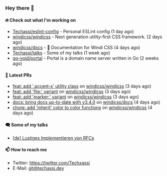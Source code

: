 ### Hey there 👋

#### 🔥 Check out what I'm working on


- [Techassi/eslint-config](https://github.com/Techassi/eslint-config) - Personal ESLint config (1 day ago)
- [windicss/windicss](https://github.com/windicss/windicss) - Next generation utility-first CSS framework. (2 days ago)
- [windicss/docs](https://github.com/windicss/docs) - 📖 Documentation for Windi CSS (4 days ago)
- [Techassi/talks](https://github.com/Techassi/talks) - Some of my talks (1 week ago)
- [go-void/portal](https://github.com/go-void/portal) - Portal is a domain name server written in Go (2 weeks ago)

#### 🧪 Latest PRs


- [feat: add &#39;.accent-x&#39; utility class](https://github.com/windicss/windicss/pull/637) on [windicss/windicss](https://github.com/windicss/windicss) (3 days ago)
- [feat: add &#39;file:&#39; variant](https://github.com/windicss/windicss/pull/636) on [windicss/windicss](https://github.com/windicss/windicss) (3 days ago)
- [feat: add &#39;marker:&#39; variant](https://github.com/windicss/windicss/pull/635) on [windicss/windicss](https://github.com/windicss/windicss) (3 days ago)
- [docs: bring docs up-to-date with v3.4.0](https://github.com/windicss/docs/pull/147) on [windicss/docs](https://github.com/windicss/docs) (4 days ago)
- [chore: add  &#39;inherit&#39; color to color functions](https://github.com/windicss/windicss/pull/632) on [windicss/windicss](https://github.com/windicss/windicss) (4 days ago)

#### 🗨 Some of my talks

- [[de] Lustiges Implementieren von RFCs](https://github.com/Techassi/talks/tree/main/2021-12-20)

#### 📫 How to reach me

- Twitter: https://twitter.com/Techxassi
- E-Mail: git@techassi.dev
